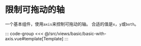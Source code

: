 <basicWithAxis/>

# 限制可拖动的轴

一个基本组件，使用`axis`来控制可拖动的轴。 合适的值是`x`，`y`或`both`。

::: code-group
<<< @/src/views/basic/basic-with-axis.vue#template[Template]
:::